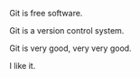 Git is free software.

Git is a version control system.

Git is very good, very very good.

I like it.
